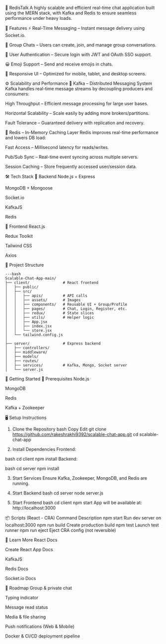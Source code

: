 💬 RedisTalk
A highly scalable and efficient real-time chat application built using the MERN stack, with Kafka and Redis to ensure seamless performance under heavy loads.

🚀 Features
⚡ Real-Time Messaging – Instant message delivery using Socket.io.

👥 Group Chats – Users can create, join, and manage group conversations.

🔐 User Authentication – Secure login with JWT and OAuth SSO support.

😀 Emoji Support – Send and receive emojis in chats.

📱 Responsive UI – Optimized for mobile, tablet, and desktop screens.

⚙️ Scalability and Performance
🧵 Kafka – Distributed Messaging System
Kafka handles real-time message streams by decoupling producers and consumers:

High Throughput – Efficient message processing for large user bases.

Horizontal Scalability – Scale easily by adding more brokers/partitions.

Fault Tolerance – Guaranteed delivery with replication and recovery.

🚀 Redis – In-Memory Caching Layer
Redis improves real-time performance and lowers DB load:

Fast Access – Millisecond latency for reads/writes.

Pub/Sub Sync – Real-time event syncing across multiple servers.

Session Caching – Store frequently accessed user/session data.

🛠️ Tech Stack
🔧 Backend
Node.js + Express

MongoDB + Mongoose

Socket.io

KafkaJS

Redis

🎨 Frontend
React.js

Redux Toolkit

Tailwind CSS

Axios

📂 Project Structure
```
---bash
Scalable-Chat-App-main/
├── client/               # React frontend
│   ├── public/
│   ├── src/
│   │   ├── apis/         # API calls
│   │   ├── assets/       # Images
│   │   ├── components/   # Reusable UI + Group/Profile
│   │   ├── pages/        # Chat, Login, Register, etc.
│   │   ├── redux/        # State slices
│   │   ├── utils/        # Helper logic
│   │   ├── App.jsx
│   │   ├── index.jsx
│   │   └── store.jsx
│   └── tailwind.config.js
│
├── server/               # Express backend
│   ├── controllers/
│   ├── middleware/
│   ├── models/
│   ├── routes/
│   ├── services/         # Kafka, Mongo, Socket server
│   └── server.js

```
🧪 Getting Started
🔨 Prerequisites
Node.js

MongoDB

Redis

Kafka + Zookeeper

🖥 Setup Instructions

1. Clone the Repository
bash
Copy
Edit
git clone https://github.com/rakeshrakhi9392/scalable-chat-app.git
cd scalable-chat-app

3. Install Dependencies
Frontend:

bash
cd client
npm install
Backend:

bash
cd server
npm install

3. Start Services
Ensure Kafka, Zookeeper, MongoDB, and Redis are running.

4. Start Backend
bash
cd server
node server.js

6. Start Frontend
bash
cd client
npm start
App will be available at: http://localhost:3000

📦 Scripts (React - CRA)
Command	Description
npm start	Run dev server on localhost:3000
npm run build	Create production build
npm test	Launch test runner
npm run eject	Eject CRA config (not reversible)

🧠 Learn More
React Docs

Create React App Docs

KafkaJS

Redis Docs

Socket.io Docs

📌 Roadmap
 Group & private chat

 Typing indicator

 Message read status

 Media & file sharing

 Push notifications (Web & Mobile)

 Docker & CI/CD deployment pipeline









